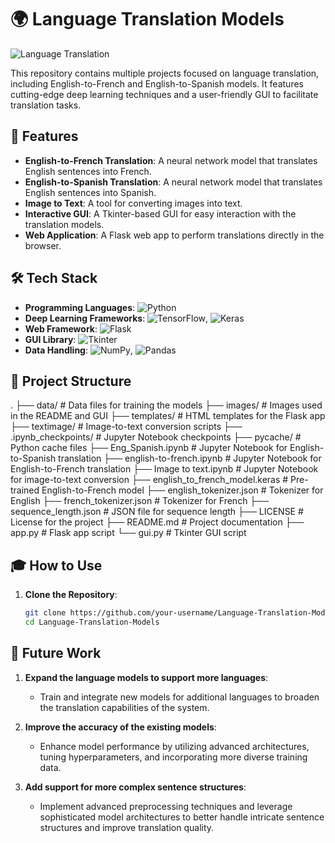# 🌍 Language Translation Models

![Language Translation](images/translation_banner.png)

This repository contains multiple projects focused on language translation, including English-to-French and English-to-Spanish models. It features cutting-edge deep learning techniques and a user-friendly GUI to facilitate translation tasks.

## 🚀 Features

- **English-to-French Translation**: A neural network model that translates English sentences into French.
- **English-to-Spanish Translation**: A neural network model that translates English sentences into Spanish.
- **Image to Text**: A tool for converting images into text.
- **Interactive GUI**: A Tkinter-based GUI for easy interaction with the translation models.
- **Web Application**: A Flask web app to perform translations directly in the browser.

## 🛠️ Tech Stack

- **Programming Languages**: ![Python](https://img.shields.io/badge/-Python-3776AB?logo=python&logoColor=white)
- **Deep Learning Frameworks**: ![TensorFlow](https://img.shields.io/badge/-TensorFlow-FF6F00?logo=tensorflow&logoColor=white), ![Keras](https://img.shields.io/badge/-Keras-D00000?logo=keras&logoColor=white)
- **Web Framework**: ![Flask](https://img.shields.io/badge/-Flask-000000?logo=flask&logoColor=white)
- **GUI Library**: ![Tkinter](https://img.shields.io/badge/-Tkinter-FF69B4)
- **Data Handling**: ![NumPy](https://img.shields.io/badge/-NumPy-013243?logo=numpy&logoColor=white), ![Pandas](https://img.shields.io/badge/-Pandas-150458?logo=pandas&logoColor=white)

## 📁 Project Structure
.
├── data/ # Data files for training the models
├── images/ # Images used in the README and GUI
├── templates/ # HTML templates for the Flask app
├── textimage/ # Image-to-text conversion scripts
├── .ipynb_checkpoints/ # Jupyter Notebook checkpoints
├── pycache/ # Python cache files
├── Eng_Spanish.ipynb # Jupyter Notebook for English-to-Spanish translation
├── english-to-french.ipynb # Jupyter Notebook for English-to-French translation
├── Image to text.ipynb # Jupyter Notebook for image-to-text conversion
├── english_to_french_model.keras # Pre-trained English-to-French model
├── english_tokenizer.json # Tokenizer for English
├── french_tokenizer.json # Tokenizer for French
├── sequence_length.json # JSON file for sequence length
├── LICENSE # License for the project
├── README.md # Project documentation
├── app.py # Flask app script
└── gui.py # Tkinter GUI script


## 🎓 How to Use

1. **Clone the Repository**:
   ```bash
   git clone https://github.com/your-username/Language-Translation-Models.git
   cd Language-Translation-Models

## 🎯 Future Work

1. **Expand the language models to support more languages**:
   - Train and integrate new models for additional languages to broaden the translation capabilities of the system.

2. **Improve the accuracy of the existing models**:
   - Enhance model performance by utilizing advanced architectures, tuning hyperparameters, and incorporating more diverse training data.

3. **Add support for more complex sentence structures**:
   - Implement advanced preprocessing techniques and leverage sophisticated model architectures to better handle intricate sentence structures and improve translation quality.

